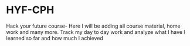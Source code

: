 # HYF-CPH
Hack your future course- Here I will be adding all course material, home work and many more.  Track my day to day work and analyze what I have l learned so far and how much I achieved
